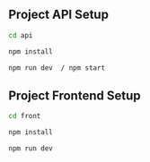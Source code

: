 ## Project API Setup

```sh
cd api
```

```sh
npm install
```

```sh
npm run dev  / npm start

```

## Project Frontend Setup

```sh
cd front
```

```sh
npm install
```

```sh
npm run dev

```